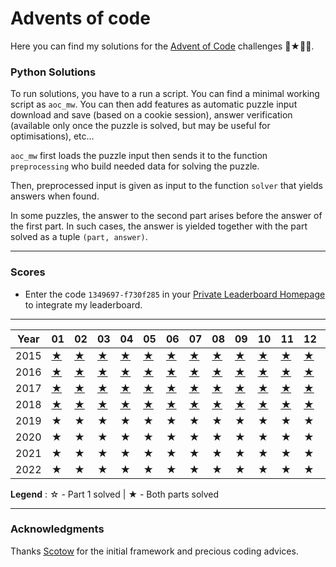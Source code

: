 # Advents of code

Here you can find my solutions for the [Advent of Code](https://adventofcode.com) challenges 🎄★🎅🏻.


### __Python Solutions__

To run solutions, you have to a run a script. You can find a minimal working script as `aoc_mw`. You can then add features as automatic puzzle input download and save (based on a cookie session), answer verification (available only once the puzzle is solved, but may be useful for optimisations), etc...


`aoc_mw` first loads the puzzle input then sends it to the function `preprocessing` who build needed data for solving the puzzle.

Then, preprocessed input is given as input to the function `solver` that yields answers when found. 

In some puzzles, the answer to the second part arises before the answer of the first part. In such cases, the answer is yielded together with the part solved as a tuple `(part, answer)`. 

---
### Scores
- Enter the code `1349697-f730f285` in your [Private Leaderboard Homepage](https://adventofcode.com/2022/leaderboard/private) to integrate my leaderboard.
****
|Year|01|02|03|04|05|06|07|08|09|10|11|12|13|14|15|16|17|18|19|20|21|22|23|24|25|
|--- |---|---|---|---|---|---|---|---|---|---|---|---|---|---|---|---|---|---|---|---|---|---|---|---|---|
|2015|[★](https://github.com/baptistecottier/advents-of-code/tree/main/2015/01)|[★](https://github.com/baptistecottier/advents-of-code/tree/main/2015/02)|[★](https://github.com/baptistecottier/advents-of-code/tree/main/2015/03)|[★](https://github.com/baptistecottier/advents-of-code/tree/main/2015/04)|[★](https://github.com/baptistecottier/advents-of-code/tree/main/2015/05)|[★](https://github.com/baptistecottier/advents-of-code/tree/main/2015/06)|[★](https://github.com/baptistecottier/advents-of-code/tree/main/2015/07)|[★](https://github.com/baptistecottier/advents-of-code/tree/main/2015/08)|[★](https://github.com/baptistecottier/advents-of-code/tree/main/2015/09)|[★](https://github.com/baptistecottier/advents-of-code/tree/main/2015/10)|[★](https://github.com/baptistecottier/advents-of-code/tree/main/2015/11)|[★](https://github.com/baptistecottier/advents-of-code/tree/main/2015/12)|[★](https://github.com/baptistecottier/advents-of-code/tree/main/2015/13)|[★](https://github.com/baptistecottier/advents-of-code/tree/main/2015/14)|[★](https://github.com/baptistecottier/advents-of-code/tree/main/2015/15)|[★](https://github.com/baptistecottier/advents-of-code/tree/main/2015/16)|[★](https://github.com/baptistecottier/advents-of-code/tree/main/2015/17)|[★](https://github.com/baptistecottier/advents-of-code/tree/main/2015/18)|[★](https://github.com/baptistecottier/advents-of-code/tree/main/2015/19)|[★](https://github.com/baptistecottier/advents-of-code/tree/main/2015/20)|[★](https://github.com/baptistecottier/advents-of-code/tree/main/2015/21)|[★](https://github.com/baptistecottier/advents-of-code/tree/main/2015/22)|[★](https://github.com/baptistecottier/advents-of-code/tree/main/2015/23)|[★](https://github.com/baptistecottier/advents-of-code/tree/main/2015/24)|[★](https://github.com/baptistecottier/advents-of-code/tree/main/2015/25)|
|2016|[★](https://github.com/baptistecottier/advents-of-code/tree/main/2016/01)|[★](https://github.com/baptistecottier/advents-of-code/tree/main/2016/02)|[★](https://github.com/baptistecottier/advents-of-code/tree/main/2016/03)|[★](https://github.com/baptistecottier/advents-of-code/tree/main/2016/04)|[★](https://github.com/baptistecottier/advents-of-code/tree/main/2016/05)|[★](https://github.com/baptistecottier/advents-of-code/tree/main/2016/06)|[★](https://github.com/baptistecottier/advents-of-code/tree/main/2016/07)|[★](https://github.com/baptistecottier/advents-of-code/tree/main/2016/08)|[★](https://github.com/baptistecottier/advents-of-code/tree/main/2016/09)|[★](https://github.com/baptistecottier/advents-of-code/tree/main/2016/10)|[★](https://github.com/baptistecottier/advents-of-code/tree/main/2016/11)|[★](https://github.com/baptistecottier/advents-of-code/tree/main/2016/12)|[★](https://github.com/baptistecottier/advents-of-code/tree/main/2016/13)|[★](https://github.com/baptistecottier/advents-of-code/tree/main/2016/14)|[★](https://github.com/baptistecottier/advents-of-code/tree/main/2016/15)|[★](https://github.com/baptistecottier/advents-of-code/tree/main/2016/16)|[★](https://github.com/baptistecottier/advents-of-code/tree/main/2016/17)|[★](https://github.com/baptistecottier/advents-of-code/tree/main/2016/18)|[★](https://github.com/baptistecottier/advents-of-code/tree/main/2016/19)|[★](https://github.com/baptistecottier/advents-of-code/tree/main/2016/20)|[★](https://github.com/baptistecottier/advents-of-code/tree/main/2016/21)|[★](https://github.com/baptistecottier/advents-of-code/tree/main/2016/22)|[★](https://github.com/baptistecottier/advents-of-code/tree/main/2016/23)|[★](https://github.com/baptistecottier/advents-of-code/tree/main/2016/24)|[★](https://github.com/baptistecottier/advents-of-code/tree/main/2016/25)|
|2017|[★](https://github.com/baptistecottier/advents-of-code/tree/main/2017/01)|[★](https://github.com/baptistecottier/advents-of-code/tree/main/2017/02)|[★](https://github.com/baptistecottier/advents-of-code/tree/main/2017/03)|[★](https://github.com/baptistecottier/advents-of-code/tree/main/2017/04)|[★](https://github.com/baptistecottier/advents-of-code/tree/main/2017/05)|[★](https://github.com/baptistecottier/advents-of-code/tree/main/2017/06)|[★](https://github.com/baptistecottier/advents-of-code/tree/main/2017/07)|[★](https://github.com/baptistecottier/advents-of-code/tree/main/2017/08)|[★](https://github.com/baptistecottier/advents-of-code/tree/main/2017/09)|[★](https://github.com/baptistecottier/advents-of-code/tree/main/2017/10)|[★](https://github.com/baptistecottier/advents-of-code/tree/main/2017/11)|[★](https://github.com/baptistecottier/advents-of-code/tree/main/2017/12)|[★](https://github.com/baptistecottier/advents-of-code/tree/main/2017/13)|[★](https://github.com/baptistecottier/advents-of-code/tree/main/2017/14)|[★](https://github.com/baptistecottier/advents-of-code/tree/main/2017/15)|[★](https://github.com/baptistecottier/advents-of-code/tree/main/2017/16)|[★](https://github.com/baptistecottier/advents-of-code/tree/main/2017/17)|[★](https://github.com/baptistecottier/advents-of-code/tree/main/2017/18)|[★](https://github.com/baptistecottier/advents-of-code/tree/main/2017/19)|[★](https://github.com/baptistecottier/advents-of-code/tree/main/2017/20)|[★](https://github.com/baptistecottier/advents-of-code/tree/main/2017/21)|[★](https://github.com/baptistecottier/advents-of-code/tree/main/2017/22)|[★](https://github.com/baptistecottier/advents-of-code/tree/main/2017/23)|[★](https://github.com/baptistecottier/advents-of-code/tree/main/2017/24)|[★](https://github.com/baptistecottier/advents-of-code/tree/main/2017/25)|
|2018|[★](https://github.com/baptistecottier/advents-of-code/tree/main/2018/01)|[★](https://github.com/baptistecottier/advents-of-code/tree/main/2018/02)|[★](https://github.com/baptistecottier/advents-of-code/tree/main/2018/03)|[★](https://github.com/baptistecottier/advents-of-code/tree/main/2018/04)|[★](https://github.com/baptistecottier/advents-of-code/tree/main/2018/05)|[★](https://github.com/baptistecottier/advents-of-code/tree/main/2018/06)|[★](https://github.com/baptistecottier/advents-of-code/tree/main/2018/07)|[★](https://github.com/baptistecottier/advents-of-code/tree/main/2018/08)|[★](https://github.com/baptistecottier/advents-of-code/tree/main/2018/09)|[★](https://github.com/baptistecottier/advents-of-code/tree/main/2018/10)|[★](https://github.com/baptistecottier/advents-of-code/tree/main/2018/11)|[★](https://github.com/baptistecottier/advents-of-code/tree/main/2018/12)|[★](https://github.com/baptistecottier/advents-of-code/tree/main/2018/13)|[★](https://github.com/baptistecottier/advents-of-code/tree/main/2018/14)||[★](https://github.com/baptistecottier/advents-of-code/tree/main/2018/16)||[★](https://github.com/baptistecottier/advents-of-code/tree/main/2018/18)|[★](https://github.com/baptistecottier/advents-of-code/tree/main/2018/19)|[★](https://github.com/baptistecottier/advents-of-code/tree/main/2018/20)|[☆](https://github.com/baptistecottier/advents-of-code/tree/main/2018/21)|[★](https://github.com/baptistecottier/advents-of-code/tree/main/2018/22)|[★](https://github.com/baptistecottier/advents-of-code/tree/main/2018/23)||[★](https://github.com/baptistecottier/advents-of-code/tree/main/2018/25)|
|2019|★|★|★|★|★|★|★|★|★|★|★|★| |★|★| | | | | | | | | | |
|2020|★|★|★|★|★|★|★|★|★|★|★|★|★|★|★|★|★|★|☆|★|★|★|★|★|☆|
|2021|★|★|★|★|★|★|★|★|★|★|★|★|★|★|★|★|★|★|★|★|☆|☆| | |☆|
|2022|★|★|★|★|★|★|★|★|★|★|★|★|★|★|★|☆| |☆| |★|★| | | |☆|

**Legend** :  ☆ - Part 1 solved | ★ - Both parts solved

----

### Acknowledgments
Thanks [Scotow](https://github.com/scotow) for the initial framework and precious coding advices.
